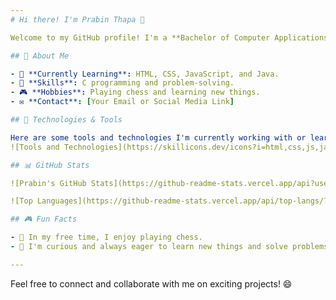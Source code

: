 ```yaml
---
# Hi there! I'm Prabin Thapa 👋  

Welcome to my GitHub profile! I'm a **Bachelor of Computer Applications (BCA) student** passionate about **application development**, both **frontend** and **backend**. I'm on a journey to explore, learn, and solve exciting challenges in the world of technology. 🚀  

## 🔧 About Me  

- 🌱 **Currently Learning**: HTML, CSS, JavaScript, and Java.  
- 🔧 **Skills**: C programming and problem-solving.  
- 🎮 **Hobbies**: Playing chess and learning new things.  
- ✉️ **Contact**: [Your Email or Social Media Link]  

## 🔧 Technologies & Tools  

Here are some tools and technologies I'm currently working with or learning:  
![Tools and Technologies](https://skillicons.dev/icons?i=html,css,js,java,github,c&theme=light)  

## 📊 GitHub Stats  

![Prabin's GitHub Stats](https://github-readme-stats.vercel.app/api?username=Prabinthapadev21&show_icons=true&hide=prs,issues&theme=radical)  

![Top Languages](https://github-readme-stats.vercel.app/api/top-langs/?username=Prabinthapadev21&layout=compact&theme=radical)  

## 🎮 Fun Facts  

- 🎨 In my free time, I enjoy playing chess.  
- 🚀 I'm curious and always eager to learn new things and solve problems.  

---  
```

Feel free to connect and collaborate with me on exciting projects! 😄

